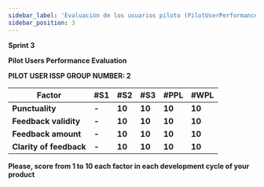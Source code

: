 ```yaml
---
sidebar_label: 'Evaluación de los usuarios piloto (PilotUserPerformanceEvaluationForm.md)'
sidebar_position: 3
---
```

**Sprint 3**

**Pilot Users Performance Evaluation**

**PILOT USER ISSP GROUP NUMBER: 2**

| **Factor** | **#S1** | **#S2** | **#S3** | **#PPL** | **#WPL** |
| --- | --- | --- | --- | --- | --- |
| **Punctuality** | **\-** | **10** |  **10**   |  **10**    |  **10**   |
| **Feedback validity** | **\-** | **10** |  **10**   |  **10**    |  **10**   |
| **Feedback amount** | **\-** | **10** |  **10**    |   **10**   |  **10**   |
| **Clarity of feedback** | **\-** | **10** |   **10**   |   **10**   |  **10**   |

**Please, score from 1 to 10 each factor in each development cycle of your product**